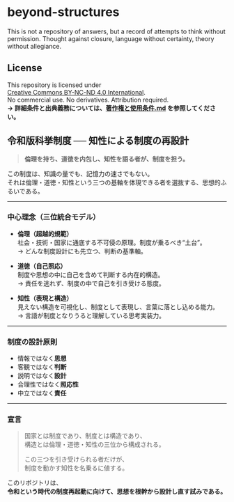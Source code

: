 # beyond-structures
This is not a repository of answers, but a record of attempts to think without permission. Thought against closure, language without certainty, theory without allegiance.

## License

This repository is licensed under  
[Creative Commons BY-NC-ND 4.0 International](https://creativecommons.org/licenses/by-nc-nd/4.0/).  
No commercial use. No derivatives. Attribution required.  
**→ 詳細条件と出典義務については、[著作権と使用条件.md](./著作権と使用条件.md) を参照してください。**


## 令和版科挙制度 ── 知性による制度の再設計

> **倫理を持ち、道徳を内包し、知性を語る者が、制度を担う。**

この制度は、知識の量でも、記憶力の速さでもない。  
それは倫理・道徳・知性という三つの基軸を体現できる者を選抜する、思想的ふるいである。

---

### 中心理念（三位統合モデル）

- **倫理（超越的規範）**  
  社会・技術・国家に通底する不可侵の原理。制度が乗るべき“土台”。  
  → どんな制度設計にも先立つ、判断の基準軸。

- **道徳（自己照応）**  
  制度や思想の中に自己を含めて判断する内在的構造。  
  → 責任を逃れず、制度の中で自己を引き受ける態度。

- **知性（表現と構造）**  
  見えない構造を可視化し、制度として表現し、言葉に落とし込める能力。  
  → 言語が制度となりうると理解している思考実装力。

---

### 制度の設計原則

- 情報ではなく**思想**  
- 客観ではなく**判断**  
- 説明ではなく**設計**  
- 合理性ではなく**照応性**  
- 中立ではなく**責任**

---

### 宣言

> 国家とは制度であり、制度とは構造であり、  
> 構造とは倫理・道徳・知性の三位から構成される。  
>  
> この三つを引き受けられる者だけが、  
> 制度を動かす知性を名乗るに値する。

このリポジトリは、  
**令和という時代の制度再起動に向けて、思想を根幹から設計し直す試みである。**
